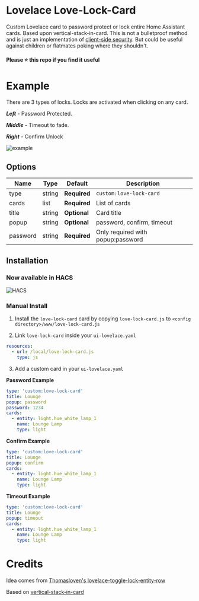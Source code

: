# Lovelace Love-Lock-Card
Custom Lovelace card to password protect or lock entire Home Assistant cards. Based upon vertical-stack-in-card. 
This is not a bulletproof method and is just an implementation of [client-side security](https://i.redd.it/1iavece0fp111.jpg). But could be useful against children or flatmates poking where they shouldn't.  


#### Please ⭐️ this repo if you find it useful


# Example
There are 3 types of locks. Locks are activated when clicking on any card.

***Left*** - Password Protected.

***Middle*** - Timeout to fade.

***Right*** - Confirm Unlock


![example](https://i.imgur.com/k35TSKw.gif)

## Options

| Name | Type | Default | Description
| ---- | ---- | ------- | -----------
| type | string | **Required** | `custom:love-lock-card`
| cards | list | **Required** | List of cards
| title | string | **Optional** | Card title
| popup | string | **Optional** | password, confirm, timeout
| password | string | **Required** | Only required with popup:password

## Installation

### Now available in HACS

![HACS](https://i.imgur.com/1xNjAuC.jpg)

### Manual Install

1. Install the `love-lock-card` card by copying `love-lock-card.js` to `<config directory>/www/love-lock-card.js`

2. Link `love-lock-card` inside your `ui-lovelace.yaml` 

```yaml
resources:
  - url: /local/love-lock-card.js
    type: js
```

3. Add a custom card in your `ui-lovelace.yaml`

**Password Example**

```yaml
type: 'custom:love-lock-card'
title: Lounge
popup: password
password: 1234
cards:
  - entity: light.hue_white_lamp_1
    name: Lounge Lamp
    type: light
```

**Confirm Example**

```yaml
type: 'custom:love-lock-card'
title: Lounge
popup: confirm
cards:
  - entity: light.hue_white_lamp_1
    name: Lounge Lamp
    type: light
```

**Timeout Example**

```yaml
type: 'custom:love-lock-card'
title: Lounge
popup: timeout
cards:
  - entity: light.hue_white_lamp_1
    name: Lounge Lamp
    type: light
```

# Credits
Idea comes from [Thomasloven's lovelace-toggle-lock-entity-row](https://github.com/thomasloven/lovelace-toggle-lock-entity-row)

Based on [vertical-stack-in-card](https://github.com/custom-cards/vertical-stack-in-card/blob/master/README.md)
